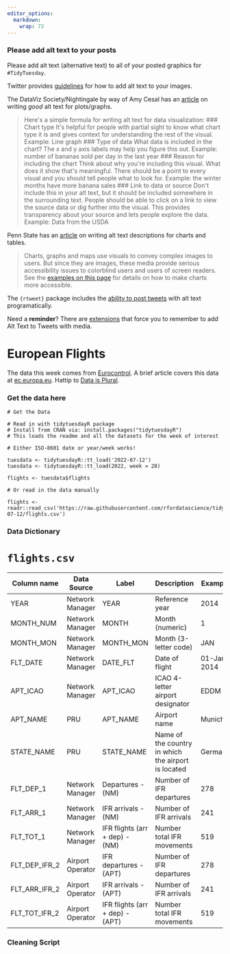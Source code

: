 ```yaml
---
editor_options: 
  markdown: 
    wrap: 72
---
```


### Please add alt text to your posts

Please add alt text (alternative text) to all of your posted graphics
for `#TidyTuesday`.

Twitter provides
[guidelines](https://help.twitter.com/en/using-twitter/picture-descriptions)
for how to add alt text to your images.

The DataViz Society/Nightingale by way of Amy Cesal has an
[article](https://medium.com/nightingale/writing-alt-text-for-data-visualization-2a218ef43f81)
on writing *good* alt text for plots/graphs.

> Here's a simple formula for writing alt text for data visualization:
> \### Chart type It's helpful for people with partial sight to know
> what chart type it is and gives context for understanding the rest of
> the visual. Example: Line graph \### Type of data What data is
> included in the chart? The x and y axis labels may help you figure
> this out. Example: number of bananas sold per day in the last year
> \### Reason for including the chart Think about why you're including
> this visual. What does it show that's meaningful. There should be a
> point to every visual and you should tell people what to look for.
> Example: the winter months have more banana sales \### Link to data or
> source Don't include this in your alt text, but it should be included
> somewhere in the surrounding text. People should be able to click on a
> link to view the source data or dig further into the visual. This
> provides transparency about your source and lets people explore the
> data. Example: Data from the USDA

Penn State has an
[article](https://accessibility.psu.edu/images/charts/) on writing alt
text descriptions for charts and tables.

> Charts, graphs and maps use visuals to convey complex images to users.
> But since they are images, these media provide serious accessibility
> issues to colorblind users and users of screen readers. See the
> [examples on this page](https://accessibility.psu.edu/images/charts/)
> for details on how to make charts more accessible.

The `{rtweet}` package includes the [ability to post
tweets](https://docs.ropensci.org/rtweet/reference/post_tweet.html) with
alt text programatically.

Need a **reminder**? There are
[extensions](https://chrome.google.com/webstore/detail/twitter-required-alt-text/fpjlpckbikddocimpfcgaldjghimjiik/related)
that force you to remember to add Alt Text to Tweets with media.

# European Flights

The data this week comes from [Eurocontrol](https://ansperformance.eu/data/). A brief article covers this data at [ec.europa.eu](https://ec.europa.eu/eurostat/web/products-eurostat-news/-/ddn-20210914-1). Hattip to [Data is Plural](https://www.data-is-plural.com/archive/2022-07-06-edition/).

### Get the data here

```{r}
# Get the Data

# Read in with tidytuesdayR package 
# Install from CRAN via: install.packages("tidytuesdayR")
# This loads the readme and all the datasets for the week of interest

# Either ISO-8601 date or year/week works!

tuesdata <- tidytuesdayR::tt_load('2022-07-12')
tuesdata <- tidytuesdayR::tt_load(2022, week = 28)

flights <- tuesdata$flights

# Or read in the data manually

flights <- readr::read_csv('https://raw.githubusercontent.com/rfordatascience/tidytuesday/main/data/2022/2022-07-12/flights.csv')

```

### Data Dictionary

# `flights.csv`

| **Column name** | **Data Source**  | **Label**                       | **Description**                                     | **Example** |
|-----------------|------------------|---------------------------------|-----------------------------------------------------|-------------|
| YEAR            | Network Manager  | YEAR                            | Reference year                                      | 2014        |
| MONTH_NUM       | Network Manager  | MONTH                           | Month (numeric)                                     | 1           |
| MONTH_MON       | Network Manager  | MONTH_MON                       | Month (3-letter code)                               | JAN         |
| FLT_DATE        | Network Manager  | DATE_FLT                        | Date of flight                                      | 01-Jan-2014 |
| APT_ICAO        | Network Manager  | APT_ICAO                        | ICAO 4-letter airport designator                    | EDDM        |
| APT_NAME        | PRU              | APT_NAME                        | Airport name                                        | Munich      |
| STATE_NAME      | PRU              | STATE_NAME                      | Name of the country in which the airport is located | Germany     |
| FLT_DEP_1       | Network Manager  | Departures - (NM)               | Number of IFR departures                            | 278         |
| FLT_ARR_1       | Network Manager  | IFR arrivals - (NM)             | Number of IFR arrivals                              | 241         |
| FLT_TOT_1       | Network Manager  | IFR flights (arr + dep) - (NM)  | Number total IFR movements                          | 519         |
| FLT_DEP_IFR_2   | Airport Operator | IFR departures - (APT)          | Number of IFR departures                            | 278         |
| FLT_ARR_IFR_2   | Airport Operator | IFR arrivals - (APT)            | Number of IFR arrivals                              | 241         |
| FLT_TOT_IFR_2   | Airport Operator | IFR flights (arr + dep) - (APT) | Number total IFR movements                          | 519         |

### Cleaning Script
